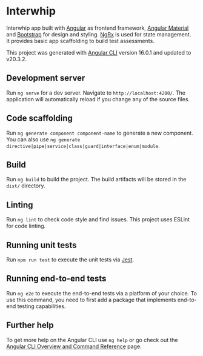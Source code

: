# Interwhip

Interwhip app built with [Angular](https://angular.io/) as frontend framework, [Angular Material](https://material.angular.io/) and [Bootstrap](https://getbootstrap.com/) for design and styling. [NgRx](https://ngrx.io/) is used for state management.  
It provides basic app scaffolding to build test assessments.

This project was generated with [Angular CLI](https://github.com/angular/angular-cli) version 16.0.1 and updated to v20.3.2.

## Development server

Run `ng serve` for a dev server. Navigate to `http://localhost:4200/`. The application will automatically reload if you change any of the source files.

## Code scaffolding

Run `ng generate component component-name` to generate a new component. You can also use `ng generate directive|pipe|service|class|guard|interface|enum|module`.

## Build

Run `ng build` to build the project. The build artifacts will be stored in the `dist/` directory.

## Linting

Run `ng lint` to check code style and find issues. This project uses ESLint for code linting.

## Running unit tests

Run `npm run test` to execute the unit tests via [Jest](https://jestjs.io).

## Running end-to-end tests

Run `ng e2e` to execute the end-to-end tests via a platform of your choice. To use this command, you need to first add a package that implements end-to-end testing capabilities.

## Further help

To get more help on the Angular CLI use `ng help` or go check out the [Angular CLI Overview and Command Reference](https://angular.io/cli) page.

